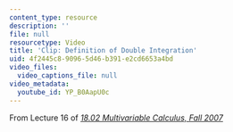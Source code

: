 ```yaml
---
content_type: resource
description: ''
file: null
resourcetype: Video
title: 'Clip: Definition of Double Integration'
uid: 4f2445c8-9096-5d46-b391-e2cd6653a4bd
video_files:
  video_captions_file: null
video_metadata:
  youtube_id: YP_B0AapU0c
---
```


From Lecture 16 of [_18.02 Multivariable Calculus, Fall 2007_](/courses/18-02-multivariable-calculus-fall-2007/pages/video-lectures)